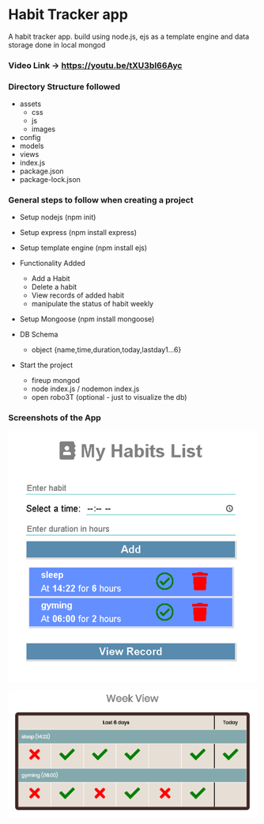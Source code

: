 # Habit Tracker app
A habit tracker app. build using node.js, ejs as a template engine and data storage done in local mongod

### Video Link -> https://youtu.be/tXU3bI66Ayc

### Directory Structure followed

- assets
  - css
  - js
  - images
- config
- models
- views
- index.js
- package.json
- package-lock.json  

### General steps to follow when creating a project

- Setup nodejs (npm init)
- Setup express (npm install express)
- Setup template engine (npm install ejs)
- Functionality Added
	- Add a Habit
	- Delete a habit
	- View records of added habit
	- manipulate the status of habit weekly
- Setup Mongoose (npm install mongoose)
- DB Schema
	- object {name,time,duration,today,lastday1...6}

- Start the project
  - fireup mongod
  - node index.js / nodemon index.js
  - open robo3T (optional - just to visualize the db)

### Screenshots of the App
![](assets/images/ss1.PNG)


![](assets/images/ss2.PNG)
